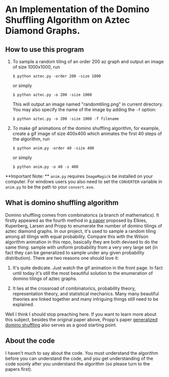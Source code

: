 # An Implementation of the Domino Shuffling Algorithm on Aztec Diamond Graphs.


## How to use this program

1. To sample a random tiling of an order 200 az graph and output an image of size 1000x1000, run
	```
	$ python aztec.py -order 200 -size 1000
	```
    or simply

	```
	$ python aztec.py -o 200 -size 1000
	```
	This will output an image named "randomtiling.png" in current directory. You may also specify the name of the image by adding the `-f` option:
    ```
	$ python aztec.py -o 200 -size 1000 -f filename
    ```

2. To make gif animations of the domino shuffling algorithm, for example, create a gif image of size 400x400 which animates the first 40 steps of the algorithm, run

	```
	$ python anim.py -order 40 -size 400
	```

	or simply

	```
	$ python anim.py -o 40 -s 400
    ```


**Important Note: **  `anim.py` requires `ImageMagick` be installed on your computer. For windows users you also need to set the `CONVERTER` variable in `anim.py` to be the path to your `convert.exe`.


## What is domino shuffling algorithm

Domino shuffling comes from combinatorics (a branch of mathematics). It firstly appeared as the fourth method in [a paper](https://arxiv.org/abs/math/9201305) proposed by Elkies, Kuperberg, Larsen and Propp to enumerate the number of domino tilings of aztec diamond graphs. In our project, it's used to sample a random tiling among all tilings with equal probability. Compare this with the Wilson algorithm animation in this repo, basically they are both devised to do the same thing: sample with uniform probability from a very very large set (in fact they can be generalized to sample under any given probability distribution). There are two reasons one should love it:

1. It's quite dedicate. Just watch the gif animation in the front page. In fact until today it's still the most beautiful solution to the enumeration of domino tilings of aztec graphs.

2. It lies at the crossroad of combinatorics, probability theory, representation theory, and statistical mechanics. Many many beautiful theories are linked together and many intriguing things still need to be explained.

Well I think I should stop preaching here. If you want to learn more about this subject, besides the original paper above, Propp's paper [generalized domino shuffling](https://arxiv.org/abs/math/0111034) also serves as a good starting point.


## About the code

I haven't much to say about the code. You must understand the algorithm before you can understand the code, and you get understanding of the code soonly after you understand the algorithm (so please turn to the papers first).
